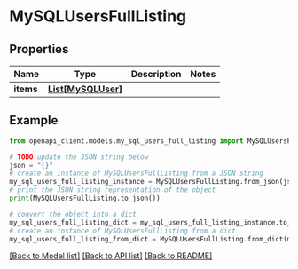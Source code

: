 # MySQLUsersFullListing


## Properties

Name | Type | Description | Notes
------------ | ------------- | ------------- | -------------
**items** | [**List[MySQLUser]**](MySQLUser.md) |  | 

## Example

```python
from openapi_client.models.my_sql_users_full_listing import MySQLUsersFullListing

# TODO update the JSON string below
json = "{}"
# create an instance of MySQLUsersFullListing from a JSON string
my_sql_users_full_listing_instance = MySQLUsersFullListing.from_json(json)
# print the JSON string representation of the object
print(MySQLUsersFullListing.to_json())

# convert the object into a dict
my_sql_users_full_listing_dict = my_sql_users_full_listing_instance.to_dict()
# create an instance of MySQLUsersFullListing from a dict
my_sql_users_full_listing_from_dict = MySQLUsersFullListing.from_dict(my_sql_users_full_listing_dict)
```
[[Back to Model list]](../README.md#documentation-for-models) [[Back to API list]](../README.md#documentation-for-api-endpoints) [[Back to README]](../README.md)


